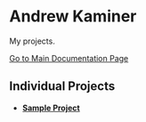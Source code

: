 # Andrew Kaminer

My projects.

[Go to Main Documentation Page](../README.md)

## Individual Projects

- [**Sample Project**](./andrew/individual-sample.md)
